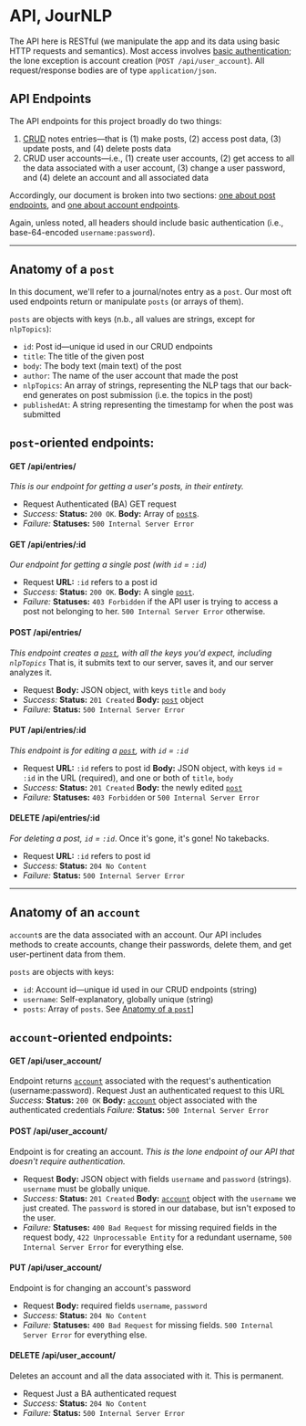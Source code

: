 # API, JourNLP

The API here is RESTful (we manipulate the app and its data using basic HTTP requests and semantics). Most access involves [basic authentication](https://www.httpwatch.com/httpgallery/authentication/); the lone exception is account creation (`POST /api/user_account`). All request/response bodies are of type `application/json`.

## API Endpoints

The API endpoints for this project broadly do two things:
1. [CRUD](https://en.wikipedia.org/wiki/Create,_read,_update_and_delete) notes entries&#8212;that is (1) make posts, (2) access post data, (3) update posts, and (4) delete posts data
2. CRUD user accounts&#8212;i.e., (1) create user accounts, (2) get access to all the data associated with a user account, (3) change a user password, and (4) delete an account and all associated data

Accordingly, our document is broken into two sections: [one about post endpoints](#anatomy-of-a-post), and [one about account endpoints](#anatomy-of-an-account).

Again, unless noted, all headers should include basic authentication (i.e., base-64-encoded `username:password`).

---------------------------------------------------------------

## Anatomy of a `post`

In this document, we'll refer to a journal/notes entry as a `post`. Our most oft used endpoints return or manipulate `posts` (or arrays of them).

`posts` are objects with keys (n.b., all values are strings, except for `nlpTopics`):
* `id`: Post id&#8212;unique id used in our CRUD endpoints
* `title`: The title of the given post
* `body`: The body text (main text) of the post
* `author`: The name of the user account that made the post
* `nlpTopics`: An array of strings, representing the NLP tags that our back-end generates on post submission (i.e. the topics in the post)
* `publishedAt`: A string representing the timestamp for when the post was submitted

## __`post`-oriented endpoints:__

#### GET /api/entries/
_This is our endpoint for getting a user's posts, in their entirety._
* Request
    Authenticated (BA) GET request
* _Success:_
    __Status:__ `200 OK`. 
    __Body:__ Array of [`post`s](#anatomy-of-a-post).
* _Failure:_
    __Statuses:__ `500 Internal Server Error`

#### GET /api/entries/:id
_Our endpoint for getting a single post (with `id` = `:id`)_
*  Request
    __URL:__ `:id` refers to a post id
*  _Success:_
    __Status:__ `200 OK`. 
    __Body:__ A single [`post`](#anatomy-of-a-post).
*  _Failure:_
    __Statuses:__ `403 Forbidden` if the API user is trying to access a post not belonging to her. `500 Internal Server Error` otherwise.

#### POST /api/entries/
_This endpoint creates a [`post`](#anatomy-of-a-post), with all the keys you'd expect, including `nlpTopics`_ That is, it submits text to our server, saves it, and our server analyzes it.
*  Request
    __Body:__ JSON object, with keys `title` and `body`
*  _Success:_
    __Status:__ `201 Created`
    __Body:__ [`post`](#anatomy-of-a-post) object
*  _Failure:_
    __Status:__ `500 Internal Server Error`

#### PUT /api/entries/:id
_This endpoint is for editing a [`post`](#anatomy-of-a-post), with `id` = `:id`_
*  Request
    __URL:__ `:id` refers to post id
    __Body:__ JSON object, with keys `id` = `:id` in the URL (required), and one or both of `title`, `body`
*  _Success:_
    __Status:__ `201 Created`
    __Body:__ the newly edited [`post`](#anatomy-of-a-post)
*  _Failure:_
    __Statuses:__ `403 Forbidden` or `500 Internal Server Error`

#### DELETE /api/entries/:id
_For deleting a post, `id` = `:id`_. Once it's gone, it's gone! No takebacks.
*  Request
    __URL:__ `:id` refers to post id
*  _Success:_
    __Status:__ `204 No Content`
*  _Failure:_
    __Status:__ `500 Internal Server Error`

---------------------------------------------------------------

## Anatomy of an `account`
`account`s are the data associated with an account. Our API includes methods to create accounts, change their passwords, delete them, and get user-pertinent data from them.

`posts` are objects with keys:
* `id`: Account id&#8212;unique id used in our CRUD endpoints (string)
* `username`: Self-explanatory, globally unique (string)
* `posts`: Array of `posts`. See [Anatomy of a `post`](#anatomy-of-a-post)]

## __`account`-oriented endpoints:__

#### GET /api/user_account/
Endpoint returns [`account`](#anatomy-of-an-account) associated with the request's authentication (username:password).
 Request
    Just an authenticated request to this URL
 _Success:_
    __Status:__ `200 OK`
    __Body:__ [`account`](#anatomy-of-an-account) object associated with the authenticated credentials
 _Failure:_
    __Status:__ `500 Internal Server Error`

#### POST /api/user_account/
Endpoint is for creating an account. _This is the lone endpoint of our API that doesn't require authentication._
*  Request
    __Body:__ JSON object with fields `username` and `password` (strings). `username` must be globally unique.
*  _Success:_
    __Status:__ `201 Created`
    __Body:__ [`account`](#anatomy-of-an-account) object with the `username` we just created. The `password` is stored in our database, but isn't exposed to the user.
*  _Failure:_
    __Statuses:__ `400 Bad Request` for missing required fields in the request body, `422 Unprocessable Entity` for a redundant username, `500 Internal Server Error` for everything else.

#### PUT /api/user_account/
Endpoint is for changing an account's password
*  Request
    __Body:__ required fields `username`, `password`
*  _Success:_
    __Status:__ `204 No Content`
*  _Failure:_
    __Statuses:__ `400 Bad Request` for missing fields. `500 Internal Server Error` for everything else.

#### DELETE /api/user_account/
Deletes an account and all the data associated with it. This is permanent.
*  Request
    Just a BA authenticated request
*  _Success:_
    __Status:__ `204 No Content`
*  _Failure:_
    __Status:__ `500 Internal Server Error`
    
